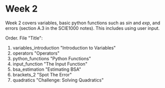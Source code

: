 # Week 2

Week 2 covers variables, basic python functions such as *sin* and *exp*, and errors (section A.3 in the SCIE1000 notes). This includes using user input.

Order. File "Title":

1. variables_introduction "Introduction to Variables"
2. operators "Operators"
3. python_functions "Python Functions"
4. input_function "The Input Function"
5. bsa_estimation "Estimating BSA"
6. brackets_2 "Spot The Error"
7. quadratics "Challenge: Solving Quadratics"
